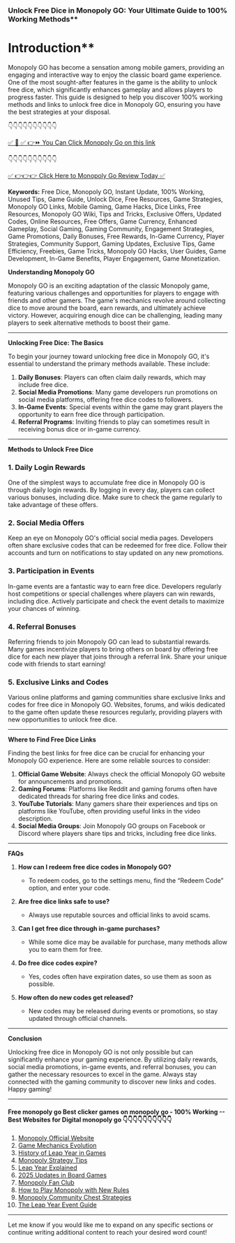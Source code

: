 ###  Unlock Free Dice in Monopoly GO: Your Ultimate Guide to 100% Working Methods**

# Introduction**

Monopoly GO has become a sensation among mobile gamers, providing an engaging and interactive way to enjoy the classic board game experience. One of the most sought-after features in the game is the ability to unlock free dice, which significantly enhances gameplay and allows players to progress faster. This guide is designed to help you discover 100% working methods and links to unlock free dice in Monopoly GO, ensuring you have the best strategies at your disposal.

 👇👇👇👇👇👇👇👇👇👇

[✅ 📌 ✅ 👉⏩ You Can Click Monopoly Go on this link](https://sthcodes.com/monopoly-go/)

 👇👇👇👇👇👇👇👇👇👇

[✅ 👉👉👉 Click Here to Monopoly Go Review  Today ✅](https://sthcodes.com/monopoly-go/)

**Keywords:** Free Dice, Monopoly GO, Instant Update, 100% Working, Unused Tips, Game Guide, Unlock Dice, Free Resources, Game Strategies, Monopoly GO Links, Mobile Gaming, Game Hacks, Dice Links, Free Resources, Monopoly GO Wiki, Tips and Tricks, Exclusive Offers, Updated Codes, Online Resources, Free Offers, Game Currency, Enhanced Gameplay, Social Gaming, Gaming Community, Engagement Strategies, Game Promotions, Daily Bonuses, Free Rewards, In-Game Currency, Player Strategies, Community Support, Gaming Updates, Exclusive Tips, Game Efficiency, Freebies, Game Tricks, Monopoly GO Hacks, User Guides, Game Development, In-Game Benefits, Player Engagement, Game Monetization.


**Understanding Monopoly GO**

Monopoly GO is an exciting adaptation of the classic Monopoly game, featuring various challenges and opportunities for players to engage with friends and other gamers. The game's mechanics revolve around collecting dice to move around the board, earn rewards, and ultimately achieve victory. However, acquiring enough dice can be challenging, leading many players to seek alternative methods to boost their game.

---

**Unlocking Free Dice: The Basics**

To begin your journey toward unlocking free dice in Monopoly GO, it's essential to understand the primary methods available. These include:

1. **Daily Bonuses**: Players can often claim daily rewards, which may include free dice.
2. **Social Media Promotions**: Many game developers run promotions on social media platforms, offering free dice codes to followers.
3. **In-Game Events**: Special events within the game may grant players the opportunity to earn free dice through participation.
4. **Referral Programs**: Inviting friends to play can sometimes result in receiving bonus dice or in-game currency.

---

**Methods to Unlock Free Dice**

### 1. Daily Login Rewards

One of the simplest ways to accumulate free dice in Monopoly GO is through daily login rewards. By logging in every day, players can collect various bonuses, including dice. Make sure to check the game regularly to take advantage of these offers.

### 2. Social Media Offers

Keep an eye on Monopoly GO's official social media pages. Developers often share exclusive codes that can be redeemed for free dice. Follow their accounts and turn on notifications to stay updated on any new promotions.

### 3. Participation in Events

In-game events are a fantastic way to earn free dice. Developers regularly host competitions or special challenges where players can win rewards, including dice. Actively participate and check the event details to maximize your chances of winning.

### 4. Referral Bonuses

Referring friends to join Monopoly GO can lead to substantial rewards. Many games incentivize players to bring others on board by offering free dice for each new player that joins through a referral link. Share your unique code with friends to start earning!

### 5. Exclusive Links and Codes

Various online platforms and gaming communities share exclusive links and codes for free dice in Monopoly GO. Websites, forums, and wikis dedicated to the game often update these resources regularly, providing players with new opportunities to unlock free dice. 

---

**Where to Find Free Dice Links**

Finding the best links for free dice can be crucial for enhancing your Monopoly GO experience. Here are some reliable sources to consider:

1. **Official Game Website**: Always check the official Monopoly GO website for announcements and promotions.
2. **Gaming Forums**: Platforms like Reddit and gaming forums often have dedicated threads for sharing free dice links and codes.
3. **YouTube Tutorials**: Many gamers share their experiences and tips on platforms like YouTube, often providing useful links in the video description.
4. **Social Media Groups**: Join Monopoly GO groups on Facebook or Discord where players share tips and tricks, including free dice links.

---

**FAQs**

1. **How can I redeem free dice codes in Monopoly GO?**
   - To redeem codes, go to the settings menu, find the “Redeem Code” option, and enter your code.

2. **Are free dice links safe to use?**
   - Always use reputable sources and official links to avoid scams.

3. **Can I get free dice through in-game purchases?**
   - While some dice may be available for purchase, many methods allow you to earn them for free.

4. **Do free dice codes expire?**
   - Yes, codes often have expiration dates, so use them as soon as possible.

5. **How often do new codes get released?**
   - New codes may be released during events or promotions, so stay updated through official channels.

---

**Conclusion**

Unlocking free dice in Monopoly GO is not only possible but can significantly enhance your gaming experience. By utilizing daily rewards, social media promotions, in-game events, and referral bonuses, you can gather the necessary resources to excel in the game. Always stay connected with the gaming community to discover new links and codes. Happy gaming!

---

 #### Free monopoly go Best clicker games on monopoly go - 100% Working --**Best Websites for Digital monopoly go** 👇👇👇👇👇👇👇👇👇👇

1. [Monopoly Official Website](https://sthcodes.com/monopoly-go/)
2. [Game Mechanics Evolution](https://sthcodes.com/monopoly-go/)
3. [History of Leap Year in Games](https://sthcodes.com/monopoly-go/)
4. [Monopoly Strategy Tips](https://sthcodes.com/monopoly-go/)
5. [Leap Year Explained](https://sthcodes.com/monopoly-go/)
6. [2025 Updates in Board Games](https://sthcodes.com/monopoly-go/)
7. [Monopoly Fan Club](https://sthcodes.com/monopoly-go/)
8. [How to Play Monopoly with New Rules](https://sthcodes.com/monopoly-go/)
9. [Monopoly Community Chest Strategies](https://sthcodes.com/monopoly-go/)
10. [The Leap Year Event Guide](https://sthcodes.com/monopoly-go/)

---

Let me know if you would like me to expand on any specific sections or continue writing additional content to reach your desired word count!